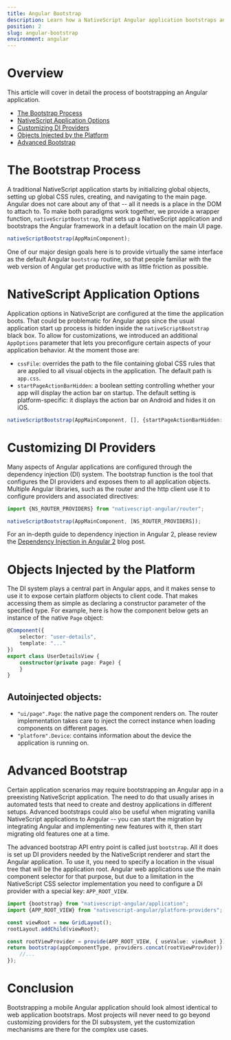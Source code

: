 ```yaml
---
title: Angular Bootstrap
description: Learn how a NativeScript Angular application bootstraps and how you can customize the process.
position: 2
slug: angular-bootstrap
environment: angular
---
```


# Overview

This article will cover in detail the process of bootstrapping an Angular application.

* [The Bootstrap Process](#the-bootstrap-process)
* [NativeScript Application Options](#nativescript-application-options)
* [Customizing DI Providers](#customizing-di-providers)
* [Objects Injected by the Platform](#objects-injected-by-the-platform)
* [Advanced Bootstrap](#advanced-bootstrap)

# The Bootstrap Process

A traditional NativeScript application starts by initializing global objects, setting up global CSS rules, creating, and navigating to the main page. Angular does not care about any of that -- all it needs is a place in the DOM to attach to. To make both paradigms work together, we provide a wrapper function, `nativeScriptBootstrap`, that sets up a NativeScript application and bootstraps the Angular framework in a default location on the main UI page.

```typescript
nativeScriptBootstrap(AppMainComponent);
```

One of our major design goals here is to provide virtually the same interface as the default Angular `bootstrap` routine, so that people familiar with the web version of Angular get productive with as little friction as possible.

# NativeScript Application Options

Application options in NativeScript are configured at the time the application boots. That could be problematic for Angular apps since the usual application start up process is hidden inside the `nativeScriptBootstrap` black box. To allow for customizations, we introduced an additional `AppOptions` parameter that lets you preconfigure certain aspects of your application behavior. At the moment those are:

* `cssFile`: overrides the path to the file containing global CSS rules that are applied to all visual objects in the application. The default path is `app.css`.
* `startPageActionBarHidden`: a boolean setting controlling whether your app will display the action bar on startup. The default setting is platform-specific: it displays the action bar on Android and hides it on iOS.

```typescript
nativeScriptBootstrap(AppMainComponent, [], {startPageActionBarHidden: true});
```

# Customizing DI Providers

Many aspects of Angular applications are configured through the dependency injection (DI) system. The bootstrap function is the tool that configures the DI providers and exposes them to all application objects. Multiple Angular libraries, such as the router and the http client use it to configure providers and associated directives:

```typescript
import {NS_ROUTER_PROVIDERS} from "nativescript-angular/router";

nativeScriptBootstrap(AppMainComponent, [NS_ROUTER_PROVIDERS]);
```

For an in-depth guide to dependency injection in Angular 2, please review the [Dependency Injection in Angular 2](http://blog.thoughtram.io/angular/2015/05/18/dependency-injection-in-angular-2.html) blog post.

# Objects Injected by the Platform

The DI system plays a central part in Angular apps, and it makes sense to use it to expose certain platform objects to client code. That makes accessing them as simple as declaring a constructor parameter of the specified type. For example, here is how the component below gets an instance of the native `Page` object:

```typescript
@Component({
    selector: "user-details",
    template: "..."
})
export class UserDetailsView {
    constructor(private page: Page) {
    }
}
```

## Autoinjected objects:

* `"ui/page".Page`: the native page the component renders on. The router implementation takes care to inject the correct instance when loading components on different pages.
* `"platform".Device`: contains information about the device the application is running on.

# Advanced Bootstrap

Certain application scenarios may require bootstrapping an Angular app in a preexisting NativeScript application. The need to do that usually arises in automated tests that need to create and destroy applications in different setups. Advanced bootstraps could also be useful when migrating vanilla NativeScript applications to Angular -- you can start the migration by integrating Angular and implementing new features with it, then start migrating old features one at a time.

The advanced bootstrap API entry point is called just `bootstrap`. All it does is set up DI providers needed by the NativeScript renderer and start the Angular application. To use it, you need to specify a location in the visual tree that will be the application root. Angular web applications use the main component selector for that purpose, but due to a limitation in the NativeScript CSS selector implementation you need to configure a DI provider with a special key: `APP_ROOT_VIEW`.

```typescript
import {bootstrap} from "nativescript-angular/application";
import {APP_ROOT_VIEW} from "nativescript-angular/platform-providers";

const viewRoot = new GridLayout();
rootLayout.addChild(viewRoot);

const rootViewProvider = provide(APP_ROOT_VIEW, { useValue: viewRoot });
return bootstrap(appComponentType, providers.concat(rootViewProvider)).then((componentRef) => {
    //...
});
```

# Conclusion

Bootstrapping a mobile Angular application should look almost identical to web application bootstraps. Most projects will never need to go beyond customizing providers for the DI subsystem, yet the customization mechanisms are there for the complex use cases.
